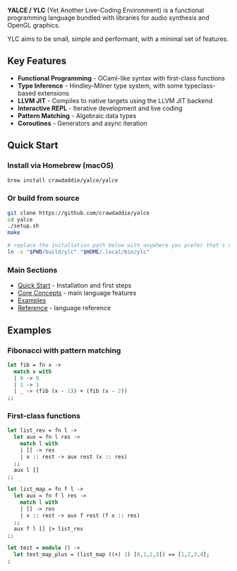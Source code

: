 **YALCE / YLC** (Yet Another Live-Coding Environment) is a functional programming language bundled with libraries for audio synthesis and OpenGL graphics.

YLC aims to be small, simple and performant, with a minimal set of features.

## Key Features

- **Functional Programming** - OCaml-like syntax with first-class functions
- **Type Inference** - Hindley-Milner type system, with some typeclass-based extensions 
- **LLVM JIT** - Compiles to native targets using the LLVM JIT backend
- **Interactive REPL** - Iterative development and live coding
- **Pattern Matching** - Algebraic data types
- **Coroutines** - Generators and async iteration

## Quick Start

### Install via Homebrew (macOS)
```bash
brew install crawdaddie/yalce/yalce
```
### Or build from source
```bash
git clone https://github.com/crawdaddie/yalce
cd yalce
./setup.sh
make

# replace the installation path below with anywhere you prefer that's on your $PATH
ln -s "$PWD/build/ylc" "$HOME/.local/bin/ylc"
```

### Main Sections

- [Quick Start](getting_started.md) - Installation and first steps
- [Core Concepts](core_concepts.md) - main language features
- [Examples](examples.md) 
- [Reference](reference.md) - language reference 


## Examples

### Fibonacci with pattern matching
```ocaml
let fib = fn x ->
  match x with
  | 0 -> 0
  | 1 -> 1
  | _ -> (fib (x - 1)) + (fib (x - 2))
;;
```

### First-class functions
```ocaml
let list_rev = fn l ->
  let aux = fn l res ->
    match l with
    | [] -> res
    | x :: rest -> aux rest (x :: res)
  ;;
  aux l []
;;

let list_map = fn f l ->
  let aux = fn f l res -> 
    match l with
    | [] -> res
    | x :: rest -> aux f rest (f x :: res) 
  ;;
  aux f l [] |> list_rev
;;

let test = module () ->
  let test_map_plus = (list_map ((+) 1) [0,1,2,3]) == [1,2,3,4];
;
```


